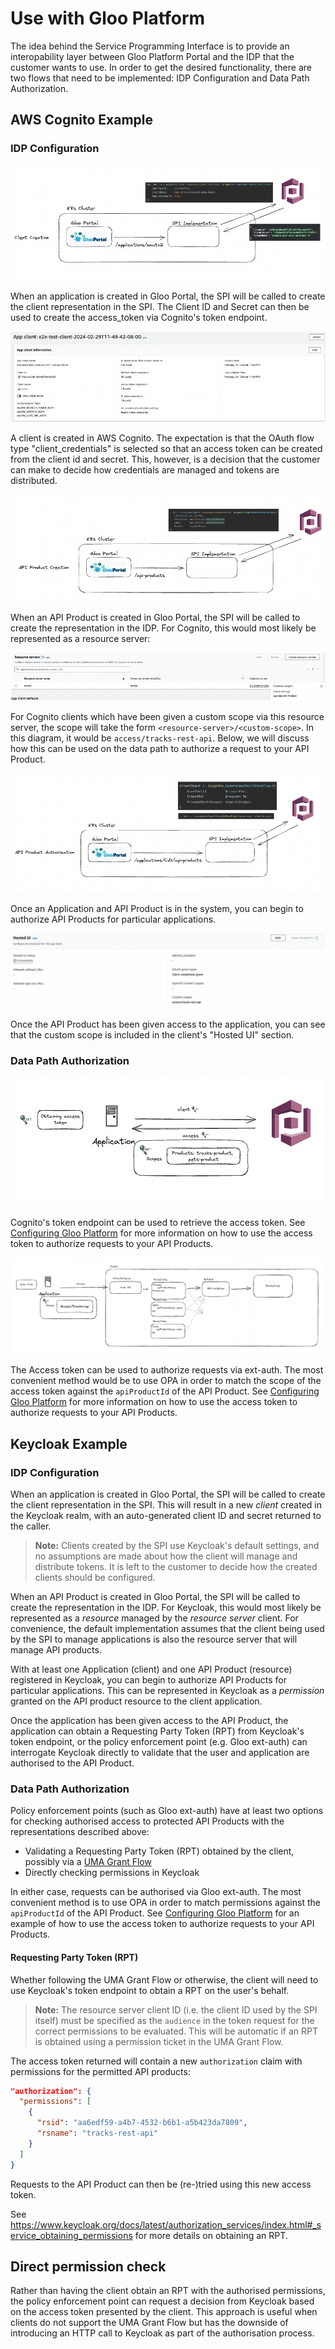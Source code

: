 # Use with Gloo Platform

The idea behind the Service Programming Interface is to provide an interopability layer between Gloo Platform Portal and the IDP that the customer wants to use. In order to get the desired functionality, there are two flows that need to be implemented: IDP Configuration and Data Path Authorization.

## AWS Cognito Example

### IDP Configuration

![Create Client Flow](./images/create-client-flow.png)

When an application is created in Gloo Portal, the SPI will be called to create the client representation in the SPI. The Client ID and Secret can then be used to create the access_token via Cognito's token endpoint.

![Cognito Client](./images/cognito-client.png)

A client is created in AWS Cognito. The expectation is that the OAuth flow type "client_credentials" is selected so that an access token can be created from the client id and secret. This, however, is a decision that the customer can make to decide how credentials are managed and tokens are distributed.

![Create API Product Flow](./images/create-api-product-flow.png)

When an API Product is created in Gloo Portal, the SPI will be called to create the representation in the IDP. For Cognito, this would most likely be represented as a resource server:

![Cognito Resource Server](./images/cognito-resource-server.png)

For Cognito clients which have been given a custom scope via this resource server, the scope will take the form `<resource-server>/<custom-scope>`. In this diagram, it would be `access/tracks-rest-api`. Below, we will discuss how this can be used on the data path to authorize a request to your API Product.

![Add API Product to Application Flow](./images/app-authorize-api-product-flow.png)

Once an Application and API Product is in the system, you can begin to authorize API Products for particular applications.

![Adding Scopes to Applications](./images/tracks-rest-api-custom-scope.png)

Once the API Product has been given access to the application, you can see that the custom scope is included in the client's "Hosted UI" section.

### Data Path Authorization

![Obtaining Access Token](./images/retrieve-credentials.png)

Cognito's token endpoint can be used to retrieve the access token. See [Configuring Gloo Platform](./configuring-gloo-platform.md) for more information on how to use the access token to authorize requests to your API Products.

![Data Path](./images/data-path.png)

The Access token can be used to authorize requests via ext-auth. The most convenient method would be to use OPA in order to match the scope of the access token against the `apiProductId` of the API Product. See [Configuring Gloo Platform](./configuring-gloo-platform.md) for more information on how to use the access token to authorize requests to your API Products.

## Keycloak Example

### IDP Configuration

When an application is created in Gloo Portal, the SPI will be called to create the client representation in the SPI. This will result in a new _client_ created in the Keycloak realm, with an auto-generated client ID and secret returned to the caller.

> **Note:** Clients created by the SPI use Keycloak's default settings, and no assumptions are made about how the client will manage and distribute tokens. It is left to the customer to decide how the created clients should be configured.

When an API Product is created in Gloo Portal, the SPI will be called to create the representation in the IDP. For Keycloak, this would most likely be represented as a _resource_ managed by the _resource server_ client. For convenience, the default implementation assumes that the client being used by the SPI to manage applications is also the resource server that will manage API products.

With at least one Application (client) and one API Product (resource) registered in Keycloak, you can begin to authorize API Products for particular applications. This can be represented in Keycloak as a _permission_ granted on the API product resource to the client application.

Once the application has been given access to the API Product, the application can obtain a Requesting Party Token (RPT) from Keycloak's token endpoint, or the policy enforcement point (e.g. Gloo ext-auth) can interrogate Keycloak directly to validate that the user and application are authorised to the API Product.

### Data Path Authorization

Policy enforcement points (such as Gloo ext-auth) have at least two options for checking authorised access to protected API Products with the representations described above:

* Validating a Requesting Party Token (RPT) obtained by the client, possibly via a [UMA Grant Flow](https://www.keycloak.org/docs/latest/authorization_services/#_service_uma_authorization_process)
* Directly checking permissions in Keycloak

In either case, requests can be authorised via Gloo ext-auth. The most convenient method is to use OPA in order to match permissions against the `apiProductId` of the API Product. See [Configuring Gloo Platform](./configuring-gloo-platform.md) for an example of how to use the access token to authorize requests to your API Products.

#### Requesting Party Token (RPT)

Whether following the UMA Grant Flow or otherwise, the client will need to use Keycloak's token endpoint to obtain a RPT on the user's behalf.

> **Note:** The resource server client ID (i.e. the client ID used by the SPI itself) must be specified as the `audience` in the token request for the correct permissions to be evaluated. This will be automatic if an RPT is obtained using a permission ticket in the UMA Grant Flow.

The access token returned will contain a new `authorization` claim with permissions for the permitted API products:

```json
"authorization": {
  "permissions": [
    {
      "rsid": "aa6edf59-a4b7-4532-b6b1-a5b423da7809",
      "rsname": "tracks-rest-api"
    }
  ]
}
```

Requests to the API Product can then be (re-)tried using this new access token.

See <https://www.keycloak.org/docs/latest/authorization_services/index.html#_service_obtaining_permissions> for more details on obtaining an RPT.

## Direct permission check

Rather than having the client obtain an RPT with the authorised permissions, the policy enforcement point can request a decision from Keycloak based on the access token presented by the client. This approach is useful when clients do not support the UMA Grant Flow but has the downside of introducing an HTTP call to Keycloak as part of the authorisation process.
